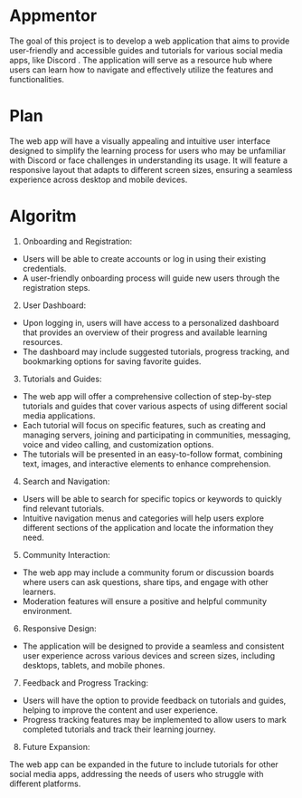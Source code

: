 # Appmentor
The goal of this project is to develop a web application that aims to provide user-friendly and accessible guides and tutorials for various social media apps, like Discord . The application will serve as a resource hub where users can learn how to navigate and effectively utilize the features and functionalities.
# Plan
The web app will have a visually appealing and intuitive user interface designed to simplify the learning process for users who may be unfamiliar with Discord or face challenges in understanding its usage. It will feature a responsive layout that adapts to different screen sizes, ensuring a seamless experience across desktop and mobile devices.

# Algoritm
1. Onboarding and Registration:

- Users will be able to create accounts or log in using their existing credentials.
- A user-friendly onboarding process will guide new users through the registration steps.
2. User Dashboard:

- Upon logging in, users will have access to a personalized dashboard that provides an overview of their progress and available learning resources.
- The dashboard may include suggested tutorials, progress tracking, and bookmarking options for saving favorite guides.
3. Tutorials and Guides:

- The web app will offer a comprehensive collection of step-by-step tutorials and guides that cover various aspects of using different social media applications.
- Each tutorial will focus on specific features, such as creating and managing servers, joining and participating in communities, messaging, voice and video calling, and customization options.
- The tutorials will be presented in an easy-to-follow format, combining text, images, and interactive elements to enhance comprehension.
4. Search and Navigation:

- Users will be able to search for specific topics or keywords to quickly find relevant tutorials.
- Intuitive navigation menus and categories will help users explore different sections of the application and locate the information they need.
5. Community Interaction:

- The web app may include a community forum or discussion boards where users can ask questions, share tips, and engage with other learners.
- Moderation features will ensure a positive and helpful community environment.
6. Responsive Design:

- The application will be designed to provide a seamless and consistent user experience across various devices and screen sizes, including desktops, tablets, and mobile phones.
7. Feedback and Progress Tracking:

- Users will have the option to provide feedback on tutorials and guides, helping to improve the content and user experience.
- Progress tracking features may be implemented to allow users to mark completed tutorials and track their learning journey.
8. Future Expansion:

 The web app can be expanded in the future to include tutorials for other social media apps, addressing the needs of users who struggle with different platforms.
